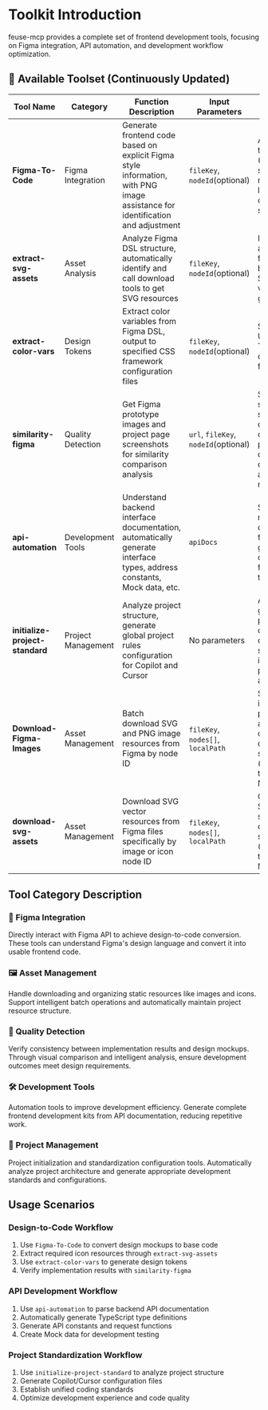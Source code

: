 # Toolkit Introduction

feuse-mcp provides a complete set of frontend development tools, focusing on Figma integration, API automation, and development workflow optimization.

## 🔧 Available Toolset (Continuously Updated)

| Tool Name                       | Category           | Function Description                                                                                                          | Input Parameters                     | Notes                                                                                                        |
| ------------------------------- | ------------------ | ----------------------------------------------------------------------------------------------------------------------------- | ------------------------------------ | ------------------------------------------------------------------------------------------------------------ |
| **Figma-To-Code**               | Figma Integration  | Generate frontend code based on explicit Figma style information, with PNG image assistance for identification and adjustment | `fileKey`, `nodeId`(optional)        | Auto-adapts to local config (ESLint, etc.), supports responsive layout and component structure               |
| **extract-svg-assets**          | Asset Analysis     | Analyze Figma DSL structure, automatically identify and call download tools to get SVG resources                              | `fileKey`, `nodeId`(optional)        | Intelligently analyze Figma file structure, batch extract SVG icons and vector graphics                      |
| **extract-color-vars**          | Design Tokens      | Extract color variables from Figma DSL, output to specified CSS framework configuration files                                 | `fileKey`, `nodeId`(optional)        | Support UnoCSS, TailwindCSS or custom file format output                                                     |
| **similarity-figma**            | Quality Detection  | Get Figma prototype images and project page screenshots for similarity comparison analysis                                    | `url`, `fileKey`, `nodeId`(optional) | Smart similarity scoring based on visual comparison, providing detailed difference analysis reports          |
| **api-automation**              | Development Tools  | Understand backend interface documentation, automatically generate interface types, address constants, Mock data, etc.        | `apiDocs`                            | Support multiple API documentation formats, generate complete frontend API toolchain                         |
| **initialize-project-standard** | Project Management | Analyze project structure, generate global project rules configuration for Copilot and Cursor                                 | No parameters                        | Automatically generate project context and coding standards for intelligent programming assistants           |
| **Download-Figma-Images**       | Asset Management   | Batch download SVG and PNG image resources from Figma by node ID                                                              | `fileKey`, `nodes[]`, `localPath`    | Support imageRef processing, automatically create directory structure (underlying tool, for other MCP calls) |
| **download-svg-assets**         | Asset Management   | Download SVG vector resources from Figma files specifically by image or icon node ID                                          | `fileKey`, `nodes[]`, `localPath`    | Only process SVG format, support complex node structures (underlying tool, for other MCP calls)              |

## Tool Category Description

### 🎨 Figma Integration
Directly interact with Figma API to achieve design-to-code conversion. These tools can understand Figma's design language and convert it into usable frontend code.

### 🖼️ Asset Management
Handle downloading and organizing static resources like images and icons. Support intelligent batch operations and automatically maintain project resource structure.

### 🎯 Quality Detection
Verify consistency between implementation results and design mockups. Through visual comparison and intelligent analysis, ensure development outcomes meet design requirements.

### 🛠️ Development Tools
Automation tools to improve development efficiency. Generate complete frontend development kits from API documentation, reducing repetitive work.

### 📁 Project Management
Project initialization and standardization configuration tools. Automatically analyze project architecture and generate appropriate development standards and configurations.

## Usage Scenarios

### Design-to-Code Workflow
1. Use `Figma-To-Code` to convert design mockups to base code
2. Extract required icon resources through `extract-svg-assets`  
3. Use `extract-color-vars` to generate design tokens
4. Verify implementation results with `similarity-figma`

### API Development Workflow
1. Use `api-automation` to parse backend API documentation
2. Automatically generate TypeScript type definitions
3. Generate API constants and request functions
4. Create Mock data for development testing

### Project Standardization Workflow
1. Use `initialize-project-standard` to analyze project structure
2. Generate Copilot/Cursor configuration files
3. Establish unified coding standards
4. Optimize development experience and code quality
